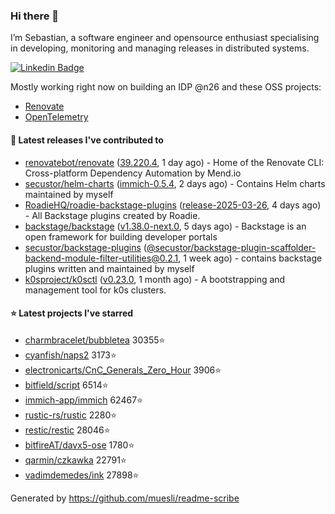 ### Hi there 👋

I’m Sebastian, a software engineer and opensource enthusiast specialising in developing, monitoring and managing releases in distributed systems.    

[![Linkedin Badge](https://img.shields.io/badge/-LinkedIn-blue?style=flat&logo=Linkedin&logoColor=white&link=https://www.linkedin.com/in/sebastian-poxhofer/)](https://www.linkedin.com/in/sebastian-poxhofer/)

Mostly working right now on building an IDP @n26 and these OSS projects:
- [Renovate](https://github.com/renovatebot/renovate)
- [OpenTelemetry](https://github.com/open-telemetry)



#### 🚀 Latest releases I've contributed to

- [renovatebot/renovate](https://github.com/renovatebot/renovate) ([39.220.4](https://github.com/renovatebot/renovate/releases/tag/39.220.4), 1 day ago) - Home of the Renovate CLI: Cross-platform Dependency Automation by Mend.io
- [secustor/helm-charts](https://github.com/secustor/helm-charts) ([immich-0.5.4](https://github.com/secustor/helm-charts/releases/tag/immich-0.5.4), 2 days ago) - Contains Helm charts maintained by myself
- [RoadieHQ/roadie-backstage-plugins](https://github.com/RoadieHQ/roadie-backstage-plugins) ([release-2025-03-26](https://github.com/RoadieHQ/roadie-backstage-plugins/releases/tag/release-2025-03-26), 4 days ago) - All Backstage plugins created by Roadie.
- [backstage/backstage](https://github.com/backstage/backstage) ([v1.38.0-next.0](https://github.com/backstage/backstage/releases/tag/v1.38.0-next.0), 5 days ago) - Backstage is an open framework for building developer portals
- [secustor/backstage-plugins](https://github.com/secustor/backstage-plugins) ([@secustor/backstage-plugin-scaffolder-backend-module-filter-utilities@0.2.1](https://github.com/secustor/backstage-plugins/releases/tag/%40secustor/backstage-plugin-scaffolder-backend-module-filter-utilities%400.2.1), 1 week ago) - contains backstage plugins written and maintained by myself
- [k0sproject/k0sctl](https://github.com/k0sproject/k0sctl) ([v0.23.0](https://github.com/k0sproject/k0sctl/releases/tag/v0.23.0), 1 month ago) - A bootstrapping and management tool for k0s clusters.

#### ⭐ Latest projects I've starred

- [charmbracelet/bubbletea](https://github.com/charmbracelet/bubbletea) 30355⭐
- [cyanfish/naps2](https://github.com/cyanfish/naps2) 3173⭐
- [electronicarts/CnC_Generals_Zero_Hour](https://github.com/electronicarts/CnC_Generals_Zero_Hour) 3906⭐
- [bitfield/script](https://github.com/bitfield/script) 6514⭐
- [immich-app/immich](https://github.com/immich-app/immich) 62467⭐
- [rustic-rs/rustic](https://github.com/rustic-rs/rustic) 2280⭐
- [restic/restic](https://github.com/restic/restic) 28046⭐
- [bitfireAT/davx5-ose](https://github.com/bitfireAT/davx5-ose) 1780⭐
- [qarmin/czkawka](https://github.com/qarmin/czkawka) 22791⭐
- [vadimdemedes/ink](https://github.com/vadimdemedes/ink) 27898⭐



Generated by https://github.com/muesli/readme-scribe

